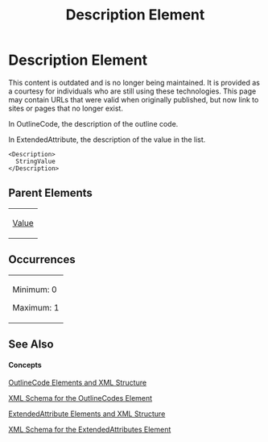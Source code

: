 ﻿---
title: Description Element
TOCTitle: Description Element
ms:assetid: 838c9400-b121-4ae4-b83a-12d51ec51b26
ms:mtpsurl: https://msdn.microsoft.com/en-us/library/Bb968567(v=office.12)
ms:contentKeyID: 13188258
ms.date: 05/05/2014
mtps_version: v=office.12
f1_keywords:
- Description element
---

# Description Element

This content is outdated and is no longer being maintained. It is provided as a courtesy for individuals who are still using these technologies. This page may contain URLs that were valid when originally published, but now link to sites or pages that no longer exist.

In OutlineCode, the description of the outline code.

In ExtendedAttribute, the description of the value in the list.

    <Description>
      StringValue
    </Description>

## Parent Elements

<table>
<colgroup>
<col style="width: 100%" />
</colgroup>
<tbody>
<tr class="odd">
<td><p><a href="bb968696(v=office.12).md">Value</a></p></td>
</tr>
</tbody>
</table>

## Occurrences

<table>
<colgroup>
<col style="width: 100%" />
</colgroup>
<tbody>
<tr class="odd">
<td><p>Minimum: 0</p>
<p>Maximum: 1</p></td>
</tr>
</tbody>
</table>

## See Also

#### Concepts

[OutlineCode Elements and XML Structure](bb968596\(v=office.12\).md)

[XML Schema for the OutlineCodes Element](bb968584\(v=office.12\).md)

[ExtendedAttribute Elements and XML Structure](bb968579\(v=office.12\).md)

[XML Schema for the ExtendedAttributes Element](bb968705\(v=office.12\).md)


